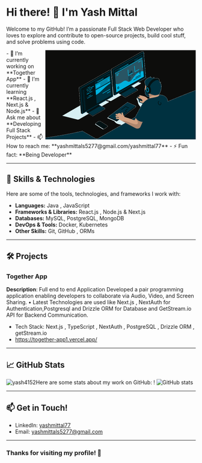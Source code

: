 # Hi there! 👋 I'm Yash Mittal 

Welcome to my GitHub! I’m a passionate Full Stack Web Developer who loves to explore and contribute to open-source projects, build cool stuff, and solve problems using code.

<img align="right" alt="coding" width="400" src="https://raw.githubusercontent.com/Potential17/Potential17/master/user%20(2).gif">
- 🔭 I’m currently working on **Together App**
- 🌱 I’m currently learning **React.js , Next.js & Node.js**
- 💬 Ask me about **Developing Full Stack Projects**
- 📫 How to reach me: **yashmittals5277@gmail.com/yashmittal77**
- ⚡ Fun fact: **Being Developer**

---

## 🚀 Skills & Technologies

Here are some of the tools, technologies, and frameworks I work with:

- **Languages:** Java , JavaScript
- **Frameworks & Libraries:** React.js , Node.js & Next.js 
- **Databases:**  MySQL, PostgreSQL, MongoDB
- **DevOps & Tools:**  Docker, Kubernetes
- **Other Skills:**  Git, GitHub , ORMs

---

## 🛠 Projects

### Together App
**Description**: Full end to end Application Developed a pair programming application enabling developers to collaborate
via Audio, Video, and Screen Sharing.
• Latest Technologies are used like Next.js , NextAuth for Authentication,Postgresql and Drizzle ORM for
Database and GetStream.io API for Backend Communication.

- Tech Stack: Next.js , TypeScript , NextAuth , PostgreSQL , Drizzle ORM , getStream.io 
- https://together-app1.vercel.app/

---

## 📈 GitHub Stats

Here are some stats about my work on GitHub:
!<img align="left" src="https://github-readme-stats.vercel.app/api/top-langs?username=yash4152&show_icons=true&locale=en&layout=compact" alt="yash4152" />
![GitHub stats](https://github-readme-stats.vercel.app/api?username=Yash4152&show_icons=true&hide_border=true)

---

## 📫 Get in Touch!

- LinkedIn: [yashmittal77](https://www.linkedin.com/in/yashmittal77/)
- Email: yashmittals5277@gmail.com

---

### Thanks for visiting my profile! 🤗
